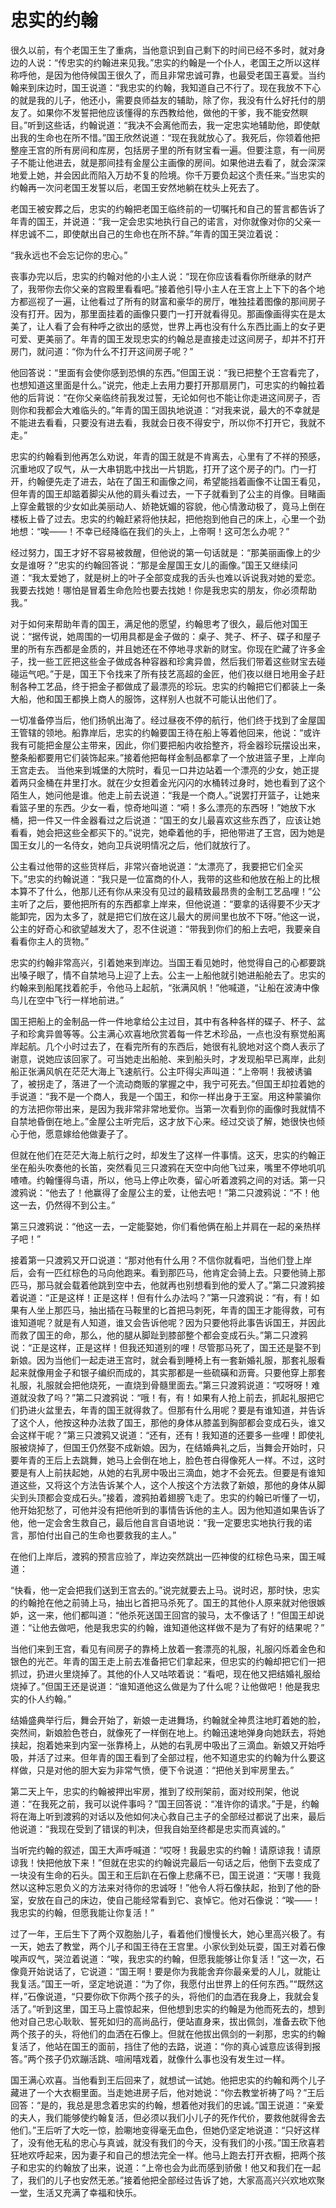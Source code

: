 # 忠实的约翰

很久以前，有个老国王生了重病，当他意识到自己剩下的时间已经不多时，就对身边的人说：“传忠实的约翰进来见我。”忠实的约翰是一个仆人，老国王之所以这样称呼他，是因为他侍候国王很久了，而且非常忠诚可靠，也最受老国王喜爱。当约翰来到床边时，国王说道：“我忠实的约翰，我知道自己不行了。现在我放不下心的就是我的儿子，他还小，需要良师益友的辅助，除了你，我没有什么好托付的朋友了。如果你不发誓把他应该懂得的东西教给他，做他的干爹，我不能安然瞑目。”听到这些话，约翰说道：“我决不会离他而去，我一定忠实地辅助他，即使献出我的生命也在所不惜。”国王欣然说道：“现在我就放心了。我死后，你领着他把整座王宫的所有房间和库房，包括房子里的所有财宝看一遍。但要注意，有一间房子不能让他进去，就是那间挂有金屋公主画像的房间。如果他进去看了，就会深深地爱上她，并会因此而陷入万劫不复的险境。你千万要负起这个责任来。”当忠实的约翰再一次问老国王发誓以后，老国王安然地躺在枕头上死去了。 

老国王被安葬之后，忠实的约翰把老国王临终前的一切嘱托和自己的誓言都告诉了年青的国王，并说道：“我一定会忠实地执行自己的诺言，对你就像对你的父亲一样忠诚不二，即使献出自己的生命也在所不辞。”年青的国王哭泣着说： 

“我永远也不会忘记你的忠心。” 

丧事办完以后，忠实的约翰对他的小主人说：“现在你应该看看你所继承的财产了，我带你去你父亲的宫殿里看看吧。”接着他引导小主人在王宫上上下下的各个地方都巡视了一遍，让他看过了所有的财富和豪华的房厅，唯独挂着图像的那间房子没有打开。因为，那里面挂着的画像只要门一打开就看得见。那画像画得实在是太美了，让人看了会有种呼之欲出的感觉，世界上再也没有什么东西比画上的女子更可爱、更美丽了。年青的国王发现忠实的约翰总是直接走过这间房子，却并不打开房门，就问道：“你为什么不打开这间房子呢？” 

他回答说：“里面有会使你感到恐惧的东西。”但国王说：“我已把整个王宫看完了，也想知道这里面是什么。”说完，他走上去用力要打开那扇房门，可忠实的约翰拉着他的后背说：“在你父亲临终前我发过誓，无论如何也不能让你走进这间房子，否则你和我都会大难临头的。”年青的国王固执地说道：“对我来说，最大的不幸就是不能进去看看，只要没有进去看，我就会日夜不得安宁，所以你不打开它，我就不走。” 

忠实的约翰看到他再怎么劝说，年青的国王就是不肯离去，心里有了不祥的预感，沉重地叹了叹气，从一大串钥匙中找出一片钥匙，打开了这个房子的门。门一打开，约翰便先走了进去，站在了国王和画像之间，希望能挡着画像不让国王看见，但年青的国王却踮着脚尖从他的肩头看过去，一下子就看到了公主的肖像。目睹画上穿金戴银的少女如此美丽动人、娇艳妩媚的容貌，他心情激动极了，竟马上倒在楼板上昏了过去。忠实的约翰赶紧将他扶起，把他抱到他自己的床上，心里一个劲地想：“唉――！不幸已经降临在我们的头上，上帝啊！这可怎么办呢？” 

经过努力，国王才好不容易被救醒，但他说的第一句话就是：“那美丽画像上的少女是谁呀？”忠实的约翰回答说：“那是金屋国王女儿的画像。”国王又继续问道：“我太爱她了，就是树上的叶子全部变成我的舌头也难以诉说我对她的爱恋。我要去找她！哪怕是冒着生命危险也要去找她！你是我忠实的朋友，你必须帮助我。” 

对于如何来帮助年青的国王，满足他的愿望，约翰思考了很久，最后他对国王说：“据传说，她周围的一切用具都是金子做的：桌子、凳子、杯子、碟子和屋子里的所有东西都是金质的，并且她还在不停地寻求新的财宝。你现在贮藏了许多金子，找一些工匠把这些金子做成各种容器和珍禽异兽，然后我们带着这些财宝去碰碰运气吧。”于是，国王下令找来了所有技艺高超的金匠，他们夜以继日地用金子赶制各种工艺品，终于把金子都做成了最漂亮的珍玩。忠实的约翰把它们都装上一条大船，他和国王都换上商人的服饰，这样别人也就不可能认出他们了。 

一切准备停当后，他们扬帆出海了。经过昼夜不停的航行，他们终于找到了金屋国王管辖的领地。船靠岸后，忠实的约翰要国王待在船上等着他回来，他说：“或许我有可能把金屋公主带来，因此，你们要把船内收拾整齐，将金器珍玩摆设出来，整条船都要用它们装饰起来。”接着他把每样金制品都拿了一个放进篮子里，上岸向王宫走去。 
当他来到城堡的大院时，看见一口井边站着一个漂亮的少女，她正提着两只金桶在井里打水。就在少女担着金光闪闪的水桶转过身时，她也看到了这个陌生人，她问他是谁。他走上前去说道：“我是一个商人。”说罢打开篮子，让她来看篮子里的东西。少女一看，惊奇地叫道：“嗬！多么漂亮的东西呀！”她放下水桶，把一件又一件金器看过之后说道：“国王的女儿最喜欢这些东西了，应该让她看看，她会把这些全都买下的。”说完，她牵着他的手，把他带进了王宫，因为她是国王女儿的一名侍女，她向卫兵说明情况之后，他们就放行了。 

公主看过他带的这些货样后，非常兴奋地说道：“太漂亮了，我要把它们全买下。”忠实的约翰说道：“我只是一位富商的仆人，我带的这些和他放在船上的比根本算不了什么，他那儿还有你从来没有见过的最精致最昂贵的金制工艺品哩！”公主听了之后，要他把所有的东西都拿上岸来，但他说道：“要拿的话得要不少天才能卸完，因为太多了，就是把它们放在这儿最大的房间里也放不下呀。”他这一说，公主的好奇心和欲望越发大了，忍不住说道：“带我到你们的船上去吧，我要亲自看看你主人的货物。” 

忠实的约翰非常高兴，引着她来到岸边。当国王看见她时，他觉得自己的心都要跳出嗓子眼了，情不自禁地马上迎了上去。公主一上船他就引她进船舱去了。忠实的约翰来到船尾找着舵手，令他马上起航，“张满风帆！”他喊道，“让船在波涛中像鸟儿在空中飞行一样地前进。” 

国王把船上的金制品一件一件地拿给公主过目，其中有各种各样的碟子、杯子、盆子和珍禽异兽等等。公主满心欢喜地欣赏着每一件艺术珍品，一点也没有察觉船离岸起航。几个小时过去了，在看完所有的东西后，她很有礼貌地对这个商人表示了谢意，说她应该回家了。可当她走出船舱、来到船头时，才发现船早已离岸，此刻船正张满风帆在茫茫大海上飞速航行。公主吓得尖声叫道：“上帝啊！我被诱骗了，被拐走了，落进了一个流动商贩的掌握之中，我宁可死去。”但国王却拉着她的手说道：“我不是一个商人，我是一个国王，和你一样出身于王室。用这种蒙骗你的方法把你带出来，是因为我非常非常地爱你。当第一次看到你的画像时我就情不自禁地昏倒在地上。”金屋公主听完后，这才放下心来。经过交谈了解，她很快也倾心于他，愿意嫁给他做妻子了。 

但就在他们在茫茫大海上航行之时，却发生了这样一件事情。这天，忠实的约翰正坐在船头吹奏他的长笛，突然看见三只渡鸦在天空中向他飞过来，嘴里不停地叽叽喳喳。约翰懂得鸟语，所以，他马上停止吹奏，留心听着渡鸦之间的对话。第一只渡鸦说：“他去了！他赢得了金屋公主的爱，让他去吧！”第二只渡鸦说：“不！他这一去，仍然得不到公主。” 

第三只渡鸦说：“他这一去，一定能娶她，你们看他俩在船上并肩在一起的亲热样子吧！” 

接着第一只渡鸦又开口说道：“那对他有什么用？不信你就看吧，当他们登上岸后，会有一匹红棕色的马向他跑来。看到那匹马，他肯定会骑上去。只要他骑上那匹马，那马就会载着他跳到空中去，他就再也别想看到他的爱人了。”第二只渡鸦接着说道：“正是这样！正是这样！但有什么办法吗？”第一只渡鸦说：“有，有！如果有人坐上那匹马，抽出插在马鞍里的匕首把马刺死，年青的国王才能得救，可有谁知道呢？就是有人知道，谁又会告诉他呢？因为只要他将此事告诉国王，并因此而救了国王的命，那么，他的腿从脚趾到膝部整个都会变成石头。”第二只渡鸦说：“正是这样，正是这样！但我还知道别的哩！尽管那马死了，国王还是娶不到新娘。因为当他们一起走进王宫时，就会看到睡椅上有一套新婚礼服，那套礼服看起来就像用金子和银子编织而成的，其实那都是一些硫磺和沥膏。只要他穿上那套礼服，礼服就会把他烧死，一直烧到骨髓里面去。”第三只渡鸦说道：“哎呀呀！难道就没救了吗？”第二只渡鸦说：“哦！有，有！如果有人抢上前去，抓起礼服把它们扔进火盆里去，年青的国王就得救了。但那有什么用呢？要是有谁知道，并告诉了这个人，他按这种办法救了国王，那他的身体从膝盖到胸部都会变成石头，谁又会这样干呢？”第三只渡鸦又说道：“还有，还有！我知道的还要多一些哩！即使礼服被烧掉了，但国王仍然娶不成新娘。因为，在结婚典礼之后，当舞会开始时，只要年青的王后上去跳舞，她马上会倒在地上，脸色苍白得像死人一样。不过，这时要是有人上前扶起她，从她的右乳房中吸出三滴血，她才不会死去。但要是有谁知道这些，又将这个方法告诉某个人，这个人按这个方法救了新娘，那他的身体从脚尖到头顶都会变成石头。”接着，渡鸦拍着翅膀飞走了。忠实的约翰已听懂了一切，他开始犯愁了，可他并没有把他听到的事情告诉他的主人。因为他知道如果告诉了他，他一定会舍生救自己，最后他自言自语地说：“我一定要忠实地执行我的诺言，那怕付出自己的生命也要救我的主人。” 

在他们上岸后，渡鸦的预言应验了，岸边突然跳出一匹神俊的红棕色马来，国王喊道： 

“快看，他一定会把我们送到王宫去的。”说完就要去上马。说时迟，那时快，忠实的约翰抢在他之前骑上马，抽出匕首把马杀死了。国王的其他仆人原来就对他很嫉妒，这一来，他们都叫道：“他杀死送国王回宫的骏马，太不像话了！”但国王却说道：“让他去做吧，他是我忠实的约翰，谁知道他这样做不是为了有好的结果呢？” 

当他们来到王宫，看见有间房子的靠椅上放着一套漂亮的礼服，礼服闪烁着金色和银色的光芒。年青的国王走上前去准备把它们拿起来，但忠实的约翰却把它们一把抓过，扔进火里烧掉了。其他的仆人又咕哝着说：“看吧，现在他又把结婚礼服给烧掉了。”但国王还是说道：“谁知道他这么做是为了什么呢？让他做吧！他是我忠实的仆人约翰。” 

结婚盛典举行后，舞会开始了，新娘一走进舞场，约翰就全神贯注地盯着她的脸，突然间，新娘脸色苍白，就像死了一样倒在地上。约翰迅速地弹身向她跃去，将她挟起，抱着她来到内室一张靠椅上，从她的右乳房中吸出了三滴血。新娘又开始呼吸，并活了过来。但年青的国王看到了全部过程，他不知道忠实的约翰为什么要这样做，只是对他的胆大妄为非常气愤，便下令说道：“把他关到牢房里去。” 

第二天上午，忠实的约翰被押出牢房，推到了绞刑架前，面对绞刑架，他说道：“在我死之前，我可以说件事吗？”国王回答说：“准许你的请求。”于是，约翰将在海上听到渡鸦的对话以及他如何决心救自己主子的全部经过都说了出来，最后他说道：“我现在受到了错误的判决，但我自始至终都是忠实而真诚的。” 

当听完约翰的叙述，国王大声呼喊道：“哎呀！我最忠实的约翰！请原谅我！请原谅我！快把他放下来！”但就在忠实的约翰说完最后一句话之后，他倒下去变成了一块没有生命的石头。国王和王后趴在石像上悲痛不已，国王说道：“天哪！我竟然以这种忘恩负义的方法来对待你的忠诚呀！”他令人将石像扶起，抬到了他的卧室，安放在自己的床边，使自己能经常看到它、哀悼它。他对石像说：“唉――！我忠实的约翰，但愿我能让你复活！” 

过了一年，王后生下了两个双胞胎儿子，看着他们慢慢长大，她心里高兴极了。有一天，她去了教堂，两个儿子和国王待在王宫里。小家伙到处玩耍，国王对着石像唉声叹气，哭泣着说道：“唉，我忠实的约翰，但愿我能够让你复活！”这一次，石像竟开始说话了，它说道：“国王啊！要是你为我能舍弃你最亲爱的人儿，就能让我复活。”国王一听，坚定地说道：“为了你，我愿付出世界上的任何东西。”“既然这样，”石像说道，“只要你砍下你两个孩子的头，将他们的血洒在我身上，我就会复活了。”听到这里，国王马上震惊起来，但他想到忠实的约翰是为他而死去的，想到他对自己忠心耿耿、誓死如归的高尚品行，便站直身来，拔出佩剑，准备去砍下他两个孩子的头，将他们的血洒在石像上。但就在他拔出佩剑的一刹那，忠实的约翰复活了，他站在国王的面前，挡住了他的去路，说道：“你的真心诚意应该得到报答。”两个孩子仍欢蹦活跳、喧闹嘻戏着，就像什么事也没有发生过一样。 

国王满心欢喜。当他看到王后回来了，就想试一试她。他把忠实的约翰和两个儿子藏进了一个大衣橱里面。当走她进房子后，他对她说：“你去教堂祈祷了吗？”王后回答：“是的，我总是思念着忠实的约翰，想着他对我们的忠诚。”国王说道：“亲爱的夫人，我们能够使约翰复活，但必须以我们小儿子的死作代价，要救他就得舍去他们。”王后听了大吃一惊，脸唰地变得毫无血色，但她仍坚定地说道：“只好这样了，没有他无私的忠心与真诚，就没有我们的今天，没有我们的小孩。”国王欣喜若狂地欢呼起来，因为妻子和自己的想法完全一样。他马上跑去打开衣橱，把两个孩子和忠实的约翰放了出来，说道：“上帝也会为此而感到骄傲！他又和我们在一起了，我们的儿子也安然无恙。”接着他把全部经过告诉了她，大家高高兴兴欢地欢聚一堂，生活又充满了幸福和快乐。 